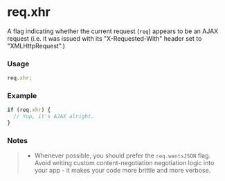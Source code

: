 # req.xhr
A flag indicating whether the current request (`req`) appears to be an AJAX request (i.e. it was issued with its "X-Requested-With" header set to "XMLHttpRequest".)


### Usage
```js
req.xhr;
```

### Example
```javascript
if (req.xhr) {
  // Yup, it's AJAX alright.
}
```


### Notes
> + Whenever possible, you should prefer the `req.wantsJSON` flag.  Avoid writing custom content-negotiation negotiation logic into your app  - it makes your code more brittle and more verbose.






<docmeta name="displayName" value="req.xhr">
<docmeta name="pageType" value="property">
